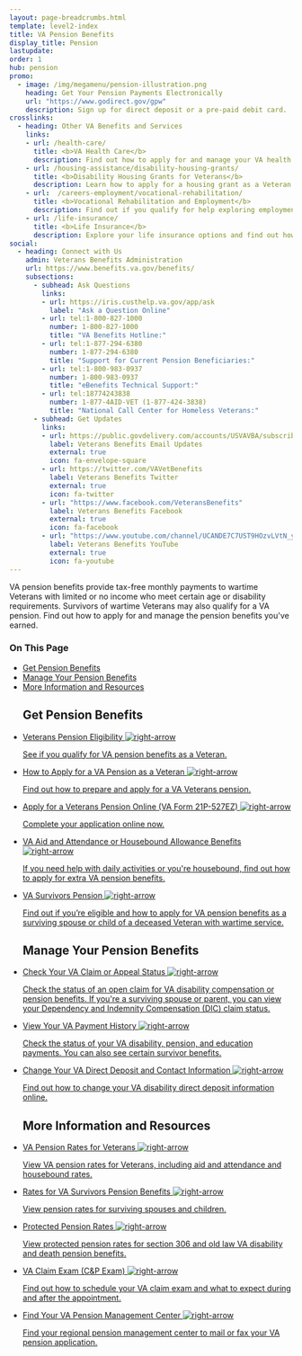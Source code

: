 ```yaml
---
layout: page-breadcrumbs.html
template: level2-index
title: VA Pension Benefits
display_title: Pension
lastupdate:
order: 1
hub: pension
promo:
  - image: /img/megamenu/pension-illustration.png
    heading: Get Your Pension Payments Electronically
    url: "https://www.godirect.gov/gpw"
    description: Sign up for direct deposit or a pre-paid debit card.
crosslinks:
  - heading: Other VA Benefits and Services
    links:
    - url: /health-care/
      title: <b>VA Health Care</b>
      description: Find out how to apply for and manage your VA health care benefits.
    - url: /housing-assistance/disability-housing-grants/
      title: <b>Disability Housing Grants for Veterans</b>
      description: Learn how to apply for a housing grant as a Veteran or Servicemember with a service-connected disability.
    - url:  /careers-employment/vocational-rehabilitation/
      title: <b>Vocational Rehabilitation and Employment</b>
      description: Find out if you qualify for help exploring employment options, any training you may need, and other voc rehab services.
    - url: /life-insurance/
      title: <b>Life Insurance</b>
      description: Explore your life insurance options and find out how to apply as a Servicemember, Veteran, or family member.
social:
  - heading: Connect with Us
    admin: Veterans Benefits Administration
    url: https://www.benefits.va.gov/benefits/
    subsections:
      - subhead: Ask Questions
        links:
        - url: https://iris.custhelp.va.gov/app/ask
          label: "Ask a Question Online"
        - url: tel:1-800-827-1000
          number: 1-800-827-1000
          title: "VA Benefits Hotline:"
        - url: tel:1-877-294-6380
          number: 1-877-294-6380
          title: "Support for Current Pension Beneficiaries:"
        - url: tel:1-800-983-0937
          number: 1-800-983-0937
          title: "eBenefits Technical Support:"
        - url: tel:18774243838
          number: 1-877-4AID-VET (1-877-424-3838)
          title: "National Call Center for Homeless Veterans:"
      - subhead: Get Updates
        links:
        - url: https://public.govdelivery.com/accounts/USVAVBA/subscriber/new
          label: Veterans Benefits Email Updates
          external: true
          icon: fa-envelope-square
        - url: https://twitter.com/VAVetBenefits
          label: Veterans Benefits Twitter
          external: true
          icon: fa-twitter
        - url: "https://www.facebook.com/VeteransBenefits"
          label: Veterans Benefits Facebook
          external: true
          icon: fa-facebook
        - url: "https://www.youtube.com/channel/UCANDE7C7UST9HOzvLVtN_yg"
          label: Veterans Benefits YouTube
          external: true
          icon: fa-youtube
---
```


<p class="va-introtext">
VA pension benefits provide tax-free monthly payments to wartime Veterans with limited or no income who meet certain age or disability requirements. Survivors of wartime Veterans may also qualify for a VA pension. Find out how to apply for and manage the pension benefits you've earned.
</p>

<h3>On This Page</h3>

<ul>
  <li><a href="#get">Get Pension Benefits</a></li>
  <li><a href="#manage">Manage Your Pension Benefits</a></li>
  <li><a href="#more">More Information and Resources</a></li>
</ul>

<section class='usa-grid'>
  <div class="va-h-ruled--stars"></div>
</section>

<ul id="get" class="hub-page-link-list">
  <h2 class="hub-page-link-list--title">
    Get Pension Benefits
  </h2>
  <li class="hub-page-link-list--item">
    <a href="/pension/eligibility/">
      <span class="hub-page-link-list--header">
        Veterans Pension Eligibility
        <img class="all-link-arrow" src="/img/arrow-right-blue.svg" alt="right-arrow" />
      </span>
      <p class="va-nav-linkslist-description">See if you qualify for VA pension benefits as a Veteran.</p>
    </a>
  </li>
  <li class="hub-page-link-list--item">
    <a href="/pension/how-to-apply/">
      <span class="hub-page-link-list--header">
        How to Apply for a VA Pension as a Veteran
        <img class="all-link-arrow" src="/img/arrow-right-blue.svg" alt="right-arrow" />
      </span>
      <p class="va-nav-linkslist-description">Find out how to prepare and apply for a VA Veterans pension.</p>
    </a>
  </li>
  <li class="hub-page-link-list--item">
    <a href="/pension/application/527EZ/introduction">
      <span class="hub-page-link-list--header">
        Apply for a Veterans Pension Online (VA Form 21P-527EZ)
        <img class="all-link-arrow" src="/img/arrow-right-blue.svg" alt="right-arrow" />
      </span>
      <p class="va-nav-linkslist-description">Complete your application online now.</p>
    </a>
  </li>
  <li class="hub-page-link-list--item">
    <a href="/pension/aid-attendance-housebound/">
      <span class="hub-page-link-list--header">
        VA Aid and Attendance or Housebound Allowance Benefits
        <img class="all-link-arrow" src="/img/arrow-right-blue.svg" alt="right-arrow" />
      </span>
      <p class="va-nav-linkslist-description">If you need help with daily activities or you're housebound, find out how to apply for extra VA pension benefits.</p>
    </a>
  </li>
  <li class="hub-page-link-list--item">
    <a href="/pension/survivors-pension/">
      <span class="hub-page-link-list--header">
        VA Survivors Pension
        <img class="all-link-arrow" src="/img/arrow-right-blue.svg" alt="right-arrow" />
      </span>
      <p class="va-nav-linkslist-description">Find out if you’re eligible and how to apply for VA pension benefits as a surviving spouse or child of a deceased Veteran with wartime service.</p>
    </a>
  </li>
</ul>
<section class='usa-grid'>
  <div class="va-h-ruled--stars"></div>
</section>
<ul id="manage" class="hub-page-link-list">
  <h2 class="hub-page-link-list--title" >Manage Your Pension Benefits</h2>
  <li class="hub-page-link-list--item">
    <a href="/claim-or-appeal-status/">
      <span class="hub-page-link-list--header">
        Check Your VA Claim or Appeal Status
        <img class="all-link-arrow" src="/img/arrow-right-blue.svg" alt="right-arrow" />
      </span>
      <p class="va-nav-linkslist-description">Check the status of an open claim for VA disability compensation or pension benefits. If you're a surviving spouse or parent, you can view your Dependency and Indemnity Compensation (DIC) claim status.</p>
    </a>
  </li>
  <li class="hub-page-link-list--item">
    <a href="/va-payment-history/">
      <span class="hub-page-link-list--header">
        View Your VA Payment History
        <img class="all-link-arrow" src="/img/arrow-right-blue.svg" alt="right-arrow" />
      </span>
      <p class="va-nav-linkslist-description">Check the status of your VA disability, pension, and education payments. You can also see certain survivor benefits.</p>
    </a>
  </li>
  <li class="hub-page-link-list--item">
    <a href="/change-direct-deposit-and-contact-information/">
      <span class="hub-page-link-list--header">
        Change Your VA Direct Deposit and Contact Information
        <img class="all-link-arrow" src="/img/arrow-right-blue.svg" alt="right-arrow" />
      </span>
      <p class="va-nav-linkslist-description">Find out how to change your VA disability direct deposit information online.</p>
    </a>
  </li>
</ul>
<section class='usa-grid'>
  <div class="va-h-ruled--stars"></div>
</section>
<ul id="more" class="hub-page-link-list">
  <h2 class="hub-page-link-list--title" >More Information and Resources</h2>
  <li class="hub-page-link-list--item">
    <a href="/pension/veterans-pension-rates/">
      <span class="hub-page-link-list--header">
        VA Pension Rates for Veterans
        <img class="all-link-arrow" src="/img/arrow-right-blue.svg" alt="right-arrow" />
      </span>
      <p class="va-nav-linkslist-description">View VA pension rates for Veterans, including aid and attendance and housebound rates.</p>
    </a>
  </li>
  <li class="hub-page-link-list--item">
    <a href="/pension/survivors-pension-rates/">
      <span class="hub-page-link-list--header">
        Rates for VA Survivors Pension Benefits
        <img class="all-link-arrow" src="/img/arrow-right-blue.svg" alt="right-arrow" />
      </span>
      <p class="va-nav-linkslist-description">View pension rates for surviving spouses and children.</p>
    </a>
  </li>
  <li class="hub-page-link-list--item">
    <a href="https://www.benefits.va.gov/PENSION/current_protected_pension_rate_tables.asp">
      <span class="hub-page-link-list--header">
        Protected Pension Rates
        <img class="all-link-arrow" src="/img/arrow-right-blue.svg" alt="right-arrow" />
      </span>
      <p class="va-nav-linkslist-description">View protected pension rates for section 306 and old law VA disability and death pension benefits.</p>
    </a>
  </li>
  <li class="hub-page-link-list--item">
    <a href="/disability/va-claim-exam/">
      <span class="hub-page-link-list--header">
        VA Claim Exam (C&P Exam)
        <img class="all-link-arrow" src="/img/arrow-right-blue.svg" alt="right-arrow" />
      </span>
      <p class="va-nav-linkslist-description">Find out how to schedule your VA claim exam and what to expect during and after the appointment.</p>
    </a>
  </li>
  <li class="hub-page-link-list--item">
    <a href="/pension/pension-management-centers/">
      <span class="hub-page-link-list--header">
        Find Your VA Pension Management Center
        <img class="all-link-arrow" src="/img/arrow-right-blue.svg" alt="right-arrow" />
      </span>
      <p class="va-nav-linkslist-description">Find your regional pension management center to mail or fax your VA pension application.</p>
    </a>
  </li>
</ul>
